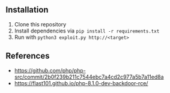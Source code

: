 ## Installation
1. Clone this repository
2. Install dependencies via `pip install -r requirements.txt`
3. Run with `python3 exploit.py http://<target>`

## References
- https://github.com/php/php-src/commit/2b0f239b211c7544ebc7a4cd2c977a5b7a11ed8a
- https://flast101.github.io/php-8.1.0-dev-backdoor-rce/
